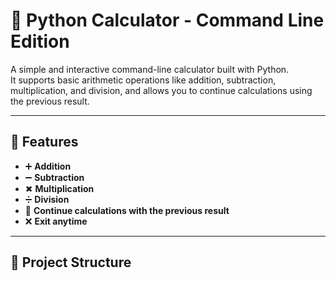 # 🧮 Python Calculator - Command Line Edition

A simple and interactive command-line calculator built with Python.  
It supports basic arithmetic operations like addition, subtraction, multiplication, and division, and allows you to continue calculations using the previous result.

---

## 🚀 Features
- ➕ **Addition**
- ➖ **Subtraction**
- ✖ **Multiplication**
- ➗ **Division**
- 🔄 **Continue calculations with the previous result**
- ❌ **Exit anytime**

---

## 📂 Project Structure
